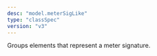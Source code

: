 ```yaml
---
desc: "model.meterSigLike"
type: "classSpec"
version: "v3"
---
```


Groups elements that represent a meter signature.